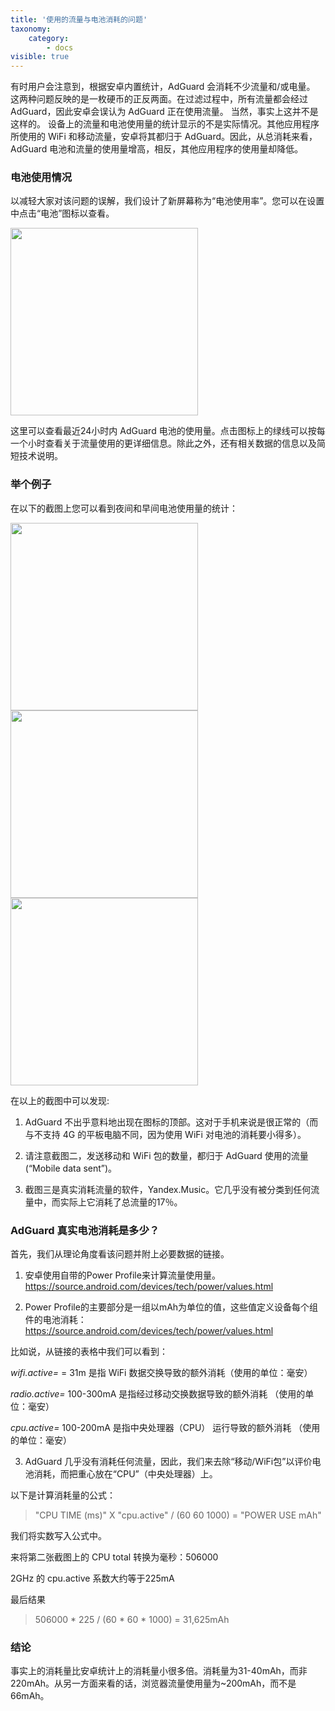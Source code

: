 ```yaml
---
title: '使用的流量与电池消耗的问题'
taxonomy:
    category:
        - docs
visible: true
---
```


有时用户会注意到，根据安卓内置统计，AdGuard 会消耗不少流量和/或电量。
这两种问题反映的是一枚硬币的正反两面。在过滤过程中，所有流量都会经过 AdGuard，因此安卓会误认为 AdGuard 正在使用流量。 当然，事实上这并不是这样的。
设备上的流量和电池使用量的统计显示的不是实际情况。其他应用程序所使用的 WiFi 和移动流量，安卓将其都归于 AdGuard。因此，从总消耗来看， AdGuard 电池和流量的使用量增高，相反，其他应用程序的使用量却降低。

### 电池使用情况

以减轻大家对该问题的误解，我们设计了新屏幕称为“电池使用率”。您可以在设置中点击“电池”图标以查看。

<img src="https://cdn.adguard.com/public/Adguard/kb/newscreenshots/Zh/1.png" width="300">

这里可以查看最近24小时内 AdGuard 电池的使用量。点击图标上的绿线可以按每一个小时查看关于流量使用的更详细信息。除此之外，还有相关数据的信息以及简短技术说明。

### 举个例子

在以下的截图上您可以看到夜间和早间电池使用量的统计：

<img src="https://cdn.adguard.com/public/Adguard/kb/PicturesEN/battery_1.png" width="300">
<img src="https://cdn.adguard.com/public/Adguard/kb/PicturesEN/battery_2.png" width="300">
<img src="https://cdn.adguard.com/public/Adguard/kb/PicturesEN/battery_3.png" width="300">

在以上的截图中可以发现:

1. AdGuard 不出乎意料地出现在图标的顶部。这对于手机来说是很正常的（而与不支持 4G 的平板电脑不同，因为使用 WiFi 对电池的消耗要小得多）。

2. 请注意截图二，发送移动和 WiFi 包的数量，都归于 AdGuard 使用的流量 (“Mobile data sent”)。

3. 截图三是真实消耗流量的软件，Yandex.Music。它几乎没有被分类到任何流量中，而实际上它消耗了总流量的17％。

### AdGuard 真实电池消耗是多少？

首先，我们从理论角度看该问题并附上必要数据的链接。

1. 安卓使用自带的Power Profile来计算流量使用量。https://source.android.com/devices/tech/power/values.html 

2. Power Profile的主要部分是一组以mAh为单位的值，这些值定义设备每个组件的电池消耗：https://source.android.com/devices/tech/power/values.html

比如说，从链接的表格中我们可以看到：

_wifi.active=_ = 31m 是指 WiFi 数据交换导致的额外消耗（使用的单位：毫安）

_radio.active=_ 100-300mA 是指经过移动交换数据导致的额外消耗 （使用的单位：毫安）

_cpu.active=_ 100-200mA 是指中央处理器（CPU） 运行导致的额外消耗 （使用的单位：毫安）

3. AdGuard 几乎没有消耗任何流量，因此，我们来去除“移动/WiFi包”以评价电池消耗，而把重心放在“CPU”（中央处理器）上。

以下是计算消耗量的公式：

>"CPU TIME (ms)" X "cpu.active" / (60 60 1000) = "POWER USE mAh"

我们将实数写入公式中。

来将第二张截图上的 CPU total 转换为毫秒：506000

2GHz 的 cpu.active 系数大约等于225mA

最后结果

>506000 * 225 / (60 * 60 * 1000) = 31,625mAh

### 结论

事实上的消耗量比安卓统计上的消耗量小很多倍。消耗量为31-40mAh，而非220mAh。从另一方面来看的话，浏览器流量使用量为~200mAh，而不是66mAh。

